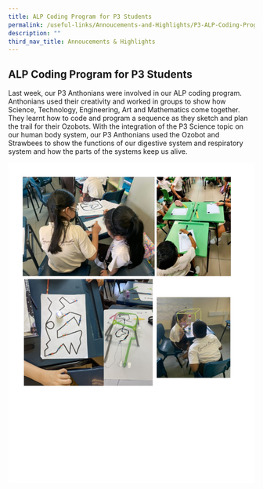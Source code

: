 ```yaml
---
title: ALP Coding Program for P3 Students
permalink: /useful-links/Annoucements-and-Highlights/P3-ALP-Coding-Program/
description: ""
third_nav_title: Annoucements & Highlights
---
```

## ALP Coding Program for P3 Students

Last week, our P3 Anthonians were involved in our ALP coding program. Anthonians used their creativity and worked in groups to show how Science, Technology, Engineering, Art and Mathematics come together. They learnt how to code and program a sequence as they sketch and plan the trail for their Ozobots. With the integration of the P3 Science topic on our human body system, our P3 Anthonians used the Ozobot and Strawbees to show the functions of our digestive system and respiratory system and how the parts of the systems keep us alive.

![](/images/P3%20Coding.jpeg)